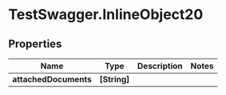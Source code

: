 # TestSwagger.InlineObject20

## Properties

Name | Type | Description | Notes
------------ | ------------- | ------------- | -------------
**attachedDocuments** | **[String]** |  | 


